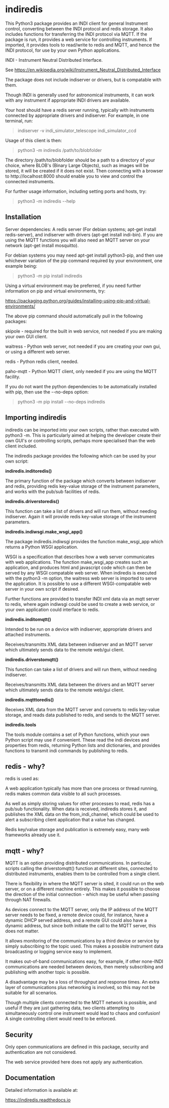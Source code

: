 # indiredis

This Python3 package provides an INDI client for general Instrument control, converting between the INDI protocol and redis storage. It also includes functions for transferring the INDI protocol via MQTT. If the package is run, it provides a web service for controlling instruments. If imported, it provides tools to read/write to redis and MQTT, and hence the INDI protocol, for use by your own Python applications.

INDI - Instrument Neutral Distributed Interface.

See https://en.wikipedia.org/wiki/Instrument_Neutral_Distributed_Interface

The package does not include indiserver or drivers, but is compatable with them.

Though INDI is generally used for astronomical instruments, it can work with any instrument if appropriate INDI drivers are available.

Your host should have a redis server running, typically with instruments connected by appropriate drivers and indiserver. For example, in one terminal, run:

> indiserver -v indi_simulator_telescope indi_simulator_ccd

Usage of this client is then:

> python3 -m indiredis /path/to/blobfolder


The directory /path/to/blobfolder should be a path to a directory of your choice, where BLOB's (Binary Large Objects), such as images will be stored, it will be created if it does not exist. Then connecting with a browser to http://localhost:8000 should enable you to view and control the connected instruments.

For further usage information, including setting ports and hosts, try:

> python3 -m indiredis --help


## Installation

Server dependencies: A redis server (For debian systems; apt-get install redis-server), and indiserver with drivers (apt-get install indi-bin). If you are using the MQTT functions you will also need an MQTT server on your network (apt-get install mosquitto). 

For debian systems you may need apt-get install python3-pip, and then use whichever variation of the pip command required by your environment, one example being:

> python3 -m pip install indiredis

Using a virtual environment may be preferred, if you need further information on pip and virtual environments, try:

https://packaging.python.org/guides/installing-using-pip-and-virtual-environments/

The above pip command should automatically pull in the following packages: 

skipole - required for the built in web service, not needed if you are making your own GUI client.

waitress - Python web server, not needed if you are creating your own gui, or using a different web server.

redis - Python redis client, needed.

paho-mqtt - Python MQTT client, only needed if you are using the MQTT facility.

If you do not want the python dependencies to be automatically installed with pip, then use the --no-deps option:

> python3 -m pip install --no-deps indiredis


## Importing indiredis

indiredis can be imported into your own scripts, rather than executed with python3 -m. This is particularly aimed at helping the developer create their own GUI's or controlling scripts, perhaps more specialised than the web client included.

The indiredis package provides the following which can be used by your own script:


**indiredis.inditoredis()**

The primary function of the package which converts between indiserver and redis, providing redis key-value storage of the instrument parameters, and works with the pub/sub facilities of redis.


**indiredis.driverstoredis()**

This function can take a list of drivers and will run them, without needing indiserver. Again it will provide redis key-value storage of the instrument parameters.


**indiredis.indiwsgi.make_wsgi_app()**

The package indiredis.indiwsgi provides the function make_wsgi_app which returns a Python WSGI application.

WSGI is a specification that describes how a web server communicates with web applications. The function make_wsgi_app creates such an application, and produces html and javascript code which can then be served by any WSGI compatable web server. When indiredis is executed with the python3 -m option, the waitress web server is imported to serve the application. It is possible to use a different WSGI-compatable web server in your own script if desired.

Further functions are provided to transfer INDI xml data via an mqtt server to redis, where again indiwsgi could be used to create a web service, or your own application could interface to redis.


**indiredis.inditomqtt()**

Intended to be run on a device with indiserver, appropriate drivers and attached instruments.

Receives/transmitts XML data between indiserver and an MQTT server which ultimately sends data to the remote web/gui client.


**indiredis.driverstomqtt()**

This function can take a list of drivers and will run them, without needing indiserver.

Receives/transmitts XML data between the drivers and an MQTT server which ultimately sends data to the remote web/gui client.


**indiredis.mqtttoredis()**

Receives XML data from the MQTT server and converts to redis key-value storage, and reads data published to redis, and sends to the MQTT server.


**indiredis.tools**

The tools module contains a set of Python functions, which your own Python script may use if convenient. These read the indi devices and properties from redis, returning Python lists and dictionaries, and provides functions to transmit indi commands by publishing to redis.


## redis - why?

redis is used as:

A web application typically has more than one process or thread running, redis makes common data visible to all such processes.

As well as simply storing values for other processes to read, redis has a pub/sub functionality. When data is received, indiredis stores it, and publishes the XML data on the from_indi_channel, which could be used to alert a subscribing client application that a value has changed.

Redis key/value storage and publication is extremely easy, many web frameworks already use it.

## mqtt - why?

MQTT is an option providing distributed communications. In particular, scripts calling the driverstomqtt() function at different sites,
connected to distributed instruments, enables them to be controlled from a single client.

There is flexibility in where the MQTT server is sited, it could run on the web server, or on a different machine entirely. This makes it possible to choose the direction of the initial connection - which may be useful when passing through NAT firewalls.

As devices connect to the MQTT server, only the IP address of the MQTT server needs to be fixed, a remote device could, for instance, have a dynamic DHCP served address, and a remote GUI could also have a dynamic address, but since both initiate the call to the MQTT server, this does not matter.

It allows monitoring of the communications by a third device or service by simply subscribing to the topic used. This makes a possible instrument data broadcasting or logging service easy to implement.

It makes out-of-band communications easy, for example, if other none-INDI communications are needed between devices, then merely subscribing and publishing with another topic is possible.

A disadvantage may be a loss of throughput and response times. An extra layer of communications plus networking is involved, so this may not be suitable for all scenarios.

Though multiple clients connected to the MQTT network is possible, and useful if they are just gathering data, two clients attempting to simultaneously control one instrument would lead to chaos and confusion! A single controlling client would need to be enforced. 

## Security

Only open communications are defined in this package, security and authentication are not considered.

The web service provided here does not apply any authentication.

## Documentation

Detailed information is available at:

https://indiredis.readthedocs.io


